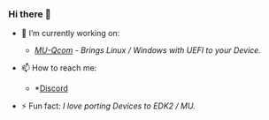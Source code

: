 ### Hi there 👋

- 🔭 I’m currently working on: 
   - *[MU-Qcom](https://github.com/Robotix22/MU-Qcom) - Brings Linux / Windows with UEFI to your Device.*

- 📫 How to reach me: 
   - *[Discord](https://discord.gg/Dx2QgMx7Sv)

- ⚡ Fun fact: *I love porting Devices to EDK2 / MU.*
